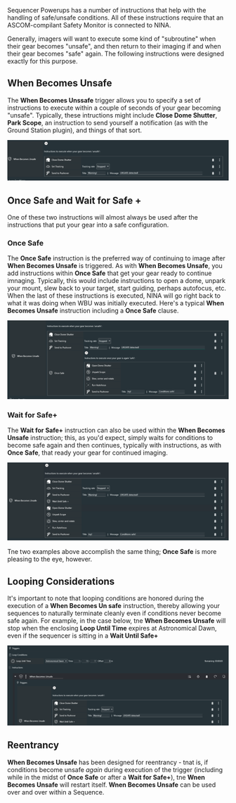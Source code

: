 Sequencer Powerups has a number of instructions that help with the handling of safe/unsafe conditions. All of these instructions require that an ASCOM-compilant Safety Monitor is connected to NINA.

Generally, imagers will want to execute some kind of "subroutine" when their gear becomes "unsafe", and then  return to their imaging if and when their gear becomes "safe" again. The following instructions were designed exactly for this purpose.

## When Becomes Unsafe
The **When Becomes Unssafe** trigger allows you to specify a set of instructions to execute within a couple of seconds of your gear becoming "unsafe". Typically, these intructions might include **Close Dome Shutter**, **Park Scope**, an instruction to send yourself a notification (as with the Ground Station plugin), and things of that sort.

![](WBU.png)

## Once Safe and Wait for Safe +

One of these two instructions will almost always be used after the instructions that put your gear into a safe configuration.

### Once Safe

The **Once Safe** instruction is the preferred way of continuing to image after **When Becomes Unsafe** is triggered.  As with **When Becomes Unsafe**, you add instructions within **Once Safe** that get your gear ready to continue imnaging.  Typically, this would include instructions to open a dome, unpark your mount, slew back to your target, start guiding, perhaps autofocus, etc.   When the last of these instructions is executed, NINA will go right back to what it was doing when WBU was initially executed.   Here's a typical **When Becomes Unsafe** instruction including a **Once Safe** clause.

![](OnceSafe.png)

### Wait for Safe+

The **Wait for Safe+** instruction can also be used within the **When Becomes Unsafe** instruction; this, as you'd expect, simply waits for conditions to become safe again and then continues, typically with instructions, as with **Once Safe**, that ready your gear for continued imaging.

![](WaitUntilSafe.png)

Tne two examples above accomplish the same thing; **Once Safe** is more pleasing to the eye, however.

## Looping Considerations

It's important to note that looping conditions are honored during the execution of a **When Becomes Un safe** instruction, thereby allowing your sequences to naturally terminate cleanly even if conditions never become safe again.  For example, in the case below, tne **When Becomes Unsafe** will stop when the enclosing **Loop Until Time** expires at Astronomical Dawn, even if the sequencer is sitting in a **Wait Until Safe+**

![](WBULoop.png)

## Reentrancy

**When Becomes Unsafe** has been designed for reentrancy - tnat is, if conditions become unsafe *again* during execution of the trigger (including while in the midst of **Once Safe** or after a **Wait for Safe+**), tne **Wnen Becomes Unsafe** will restart itself. **Wnen Becomes Unsafe** can be used over and over within a Sequence.
